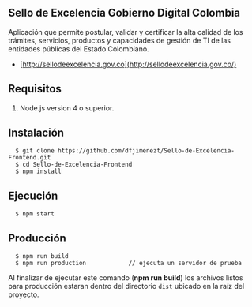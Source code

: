 ## Sello de Excelencia Gobierno Digital Colombia
Aplicación que permite postular, validar y certificar la alta calidad de los trámites, servicios, productos y capacidades de gestión de TI de las entidades públicas del Estado Colombiano.

* [http://sellodeexcelencia.gov.co](http://sellodeexcelencia.gov.co/)

## Requisitos
  1. Node.js version 4 o superior.


## Instalación
```shell
  $ git clone https://github.com/dfjimenezt/Sello-de-Excelencia-Frontend.git
  $ cd Sello-de-Excelencia-Frontend
  $ npm install
```
## Ejecución
```shell
  $ npm start
```

## Producción
```shell
  $ npm run build
  $ npm run production            // ejecuta un servidor de prueba
```
Al finalizar de ejecutar este comando (**npm run build**) los archivos listos para producción estaran dentro del directorio ```dist``` ubicado en la raíz del proyecto.
